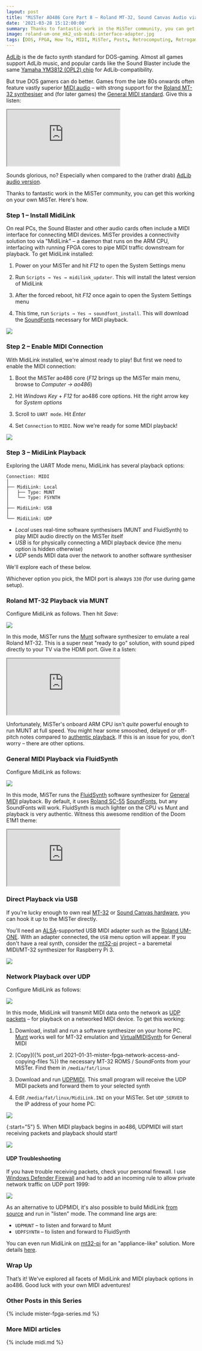 ```yaml
---
layout: post
title: "MiSTer AO486 Core Part 8 – Roland MT-32, Sound Canvas Audio via MidiLink"
date: '2021-03-28 15:12:00:00'
summary: Thanks to fantastic work in the MiSTer community, you can get Roland MT-32 and Sound Canvas audio working in ao486. Here's how ...
image: roland-um-one_mk2_usb-midi-interface-adapter.jpg
tags: [DOS, FPGA, How To, MIDI, MiSTer, Posts, Retrocomputing, Retrogaming, Single-Board Computing]
---
```


<a href="https://en.wikipedia.org/wiki/Ad_Lib,_Inc." target="_blank">AdLib</a> is the de facto synth standard for DOS-gaming. Almost all games support AdLib music, and popular cards like the Sound Blaster include the same <a href="https://en.wikipedia.org/wiki/Yamaha_YM3812" target="_blank">Yamaha YM3812 (OPL2) chip</a> for AdLib-compatibility.

But true DOS gamers can do better. Games from the late 80s onwards often feature vastly superior <a href="https://en.wikipedia.org/wiki/MIDI" target="_blank">MIDI audio</a> – with strong support for the <a href="https://en.wikipedia.org/wiki/Roland_MT-32" target="_blank">Roland MT-32 synthesiser</a> and (for later games) the <a href="https://en.wikipedia.org/wiki/General_MIDI" target="_blank">General MIDI standard</a>. Give this a listen:

<div class="youtube-container">
<iframe src="https://www.youtube.com/embed/PMYKSwTa2cY?rel=0" 
allowfullscreen class="youtube-video"></iframe>
</div> 

Sounds glorious, no? Especially when compared to the (rather drab) <a href="https://www.youtube.com/watch?v=U4R_--__fjE" target="_blank">AdLib audio version</a>.

Thanks to fantastic work in the MiSTer community, you can get this working on your own MiSTer. Here's how.


### Step 1 – Install MidiLink

On real PCs, the Sound Blaster and other audio cards often include a MIDI interface for connecting MIDI devices. MiSTer provides a connectivity solution too via "MidiLink" – a daemon that runs on the ARM CPU, interfacing with running FPGA cores to pipe MIDI traffic downstream for playback. To get MidiLink installed:

1. Power on your MiSTer and hit *F12* to open the System Settings menu

2. Run `Scripts → Yes → midilink_updater`. This will install the latest version of MidiLink

3. After the forced reboot, hit *F12* once again to open the System Settings menu

4. This time, run `Scripts → Yes → soundfont_install`. This will download the <a href="https://en.wikipedia.org/wiki/SoundFont" target="_blank">SoundFonts</a> necessary for MIDI playback.

![](/img/posts/mister-ao486-midilink-updater.png)


### Step 2 – Enable MIDI Connection

With MidiLink installed, we're almost ready to play! But first we need to enable the MIDI connection:

1. Boot the MiSTer ao486 core (*F12* brings up the MiSTer main menu, browse to *Computer → ao486*)

2. Hit *Windows Key* + *F12* for ao486 core options. Hit the right arrow key for *System options*

3. Scroll to <code>UART mode</code>. Hit *Enter*

4. Set <code>Connection</code> to <code>MIDI</code>. Now we're ready for some MIDI playback!

![](/img/posts/mister-ao486-midilink-uart-mode-midi-connection.png)


### Step 3 – MidiLink Playback

Exploring the UART Mode menu, MidiLink has several playback options:

````
Connection: MIDI
│
├── MidiLink: Local
│   ├── Type: MUNT
│   └── Type: FSYNTH
│
├── MidiLink: USB
│
└── MidiLink: UDP
````

* *Local* uses real-time software synthesisers (MUNT and FluidSynth) to play MIDI audio directly on the MiSTer itself
* *USB* is for physically connecting a MIDI playback device (the menu option is hidden otherwise)
* *UDP* sends MIDI data over the network to another software synthesiser

We'll explore each of these below.

Whichever option you pick, the MIDI port is always <code>330</code> (for use during game setup).


### Roland MT-32 Playback via MUNT

Configure MidiLink as follows. Then hit *Save*:

![](/img/posts/mister-ao486-midilink-uart-mode-local-munt.png)

In this mode, MiSTer runs the <a href="https://sourceforge.net/projects/munt/" target="_blank">Munt</a> software synthesizer to emulate a real Roland MT-32. This is a super neat "ready to go" solution, with sound piped directly to your TV via the HDMI port. Give it a listen:

<div class="youtube-container">
<iframe src="https://www.youtube.com/embed/H9dU5CjoCDw?rel=0" 
allowfullscreen class="youtube-video"></iframe>
</div> 

Unfortunately, MiSTer's onboard ARM CPU isn't *quite* powerful enough to run MUNT at full speed. You might hear some smooshed, delayed or off-pitch notes compared to <a href="https://youtu.be/PMYKSwTa2cY" target="_blank">authentic playback</a>. If this is an issue for you, don't worry – there are other options.


### General MIDI Playback via FluidSynth

Configure MidiLink as follows:

![](/img/posts/mister-ao486-midilink-uart-mode-local-fsynth-fluidsynth.png)

In this mode, MiSTer runs the <a href="https://www.fluidsynth.org/" target="_blank">FluidSynth</a> software synthesizer for <a href="https://en.wikipedia.org/wiki/General_MIDI" target="_blank">General MIDI</a> playback. By default, it uses <a href="https://en.wikipedia.org/wiki/Roland_SC-55" target="_blank">Roland SC-55</a> <a href="https://en.wikipedia.org/wiki/SoundFont" target="_blank">SoundFonts</a>, but any SoundFonts will work. FluidSynth is much lighter on the CPU vs Munt and playback is very authentic. Witness this awesome rendition of the Doom E1M1 theme:

<div class="youtube-container">
<iframe src="https://www.youtube.com/embed/tvr3GdtlhcI?rel=0" 
allowfullscreen class="youtube-video"></iframe>
</div> 


### Direct Playback via USB

If you're lucky enough to own real <a href="https://en.wikipedia.org/wiki/Roland_MT-32" target="_blank">MT-32</a> or <a href="https://en.wikipedia.org/wiki/Roland_Sound_Canvas" target="_blank">Sound Canvas hardware</a>, you can hook it up to the MiSTer directly. 

You'll need an <a href="https://en.wikipedia.org/wiki/Advanced_Linux_Sound_Architecture" target="_blank">ALSA</a>-supported USB MIDI adapter such as the <a href="https://www.roland.com/global/products/um-one_mk2/" target="_blank">Roland UM-ONE</a>. With an adapter connected, the <code>USB</code> menu option will appear. If you don't have a real synth, consider the <a href="https://github.com/dwhinham/mt32-pi" target="_blank">mt32-pi</a> project – a baremetal MIDI/MT-32 synthesizer for Raspberry Pi 3.

![](/img/posts/roland-um-one_mk2_usb-midi-interface-adapter.jpg)


### Network Playback over UDP

Configure MidiLink as follows:

![](/img/posts/mister-ao486-midilink-uart-mode-udp-udpmidi.png)

In this mode, MidiLink will transmit MIDI data onto the network as <a href="https://en.wikipedia.org/wiki/User_Datagram_Protocol" target="_blank">UDP packets</a> – for playback on a networked MIDI device. To get this working:

1. Download, install and run a software synthesizer on your home PC. <a href="https://sourceforge.net/projects/munt/" target="_blank">Munt</a> works well for MT-32 emulation and <a href="https://coolsoft.altervista.org/en/virtualmidisynth" target="_blank">VirtualMIDISynth</a> for General MIDI

2. [Copy]({% post_url 2021-01-31-mister-fpga-network-access-and-copying-files %}) the necessary MT-32 ROMS / SoundFonts from your MiSTer. Find them in <code>/media/fat/linux</code>

3. Download and run <a href="https://github.com/bbond007/UDPMIDI" target="_blank">UDPMIDI</a>. This small program will receive the UDP MIDI packets and forward them to your selected synth

4. Edit <code>/media/fat/linux/MidiLink.INI</code> on your MiSTer. Set <code>UDP_SERVER</code> to the IP address of your home PC:

![](/img/posts/mister-ao486-midilink-ini-udp-server.png)

{:start="5"}
5. When MIDI playback begins in ao486, UDPMIDI will start receiving packets and playback should start!

![](/img/posts/mister-ao486-midilink-udp-udpmidi.png)


#### UDP Troubleshooting 

If you have trouble receiving packets, check your personal firewall. I use <a href="https://en.wikipedia.org/wiki/Windows_Firewall" target="_blank">Windows Defender Firewall</a> and had to add an incoming rule to allow private network traffic on UDP port 1999:

![](/img/posts/mister-ao486-midilink-udp-udpmidi-incoming-firewall-rule.png)

As an alternative to UDPMIDI, it's also possible to build MidiLink <a href="https://github.com/bbond007/MiSTer_MidiLink" target="_blank">from source</a> and run in "listen" mode. The command line args are:

* <code>UDPMUNT</code> – to listen and forward to Munt 
* <code>UDPFSYNTH</code> – to listen and forward to FluidSynth

You can even run MidiLink on <a href="https://github.com/dwhinham/mt32-pi" target="_blank">mt32-pi</a> for an "appliance-like" solution. More details <a href="https://misterfpga.org/viewtopic.php?f=27&t=375" target="_blank">here</a>.


### Wrap Up

That’s it! We've explored all facets of MidiLink and MIDI playback options in ao486. Good luck with your own MIDI adventures!
 
 
### Other Posts in this Series
 
{% include mister-fpga-series.md %}


### More MIDI articles

{% include midi.md %}






